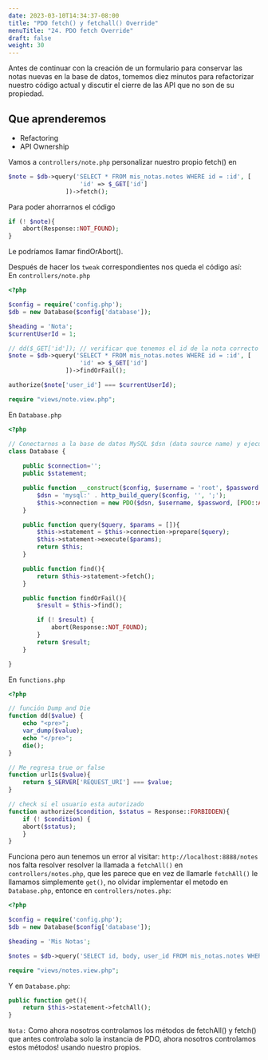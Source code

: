 ```yaml
---
date: 2023-03-10T14:34:37-08:00
title: "PDO fetch() y fetchall() Override"
menuTitle: "24. PDO fetch Override"
draft: false
weight: 30
---
```


Antes de continuar con la creación de un formulario para conservar las notas nuevas en la base de datos, tomemos diez minutos para refactorizar nuestro código actual y discutir el cierre de las API que no son de su propiedad.

## Que aprenderemos
- Refactoring
- API Ownership

Vamos a `controllers/note.php` personalizar nuestro propio fetch() en 
```php
$note = $db->query('SELECT * FROM mis_notas.notes WHERE id = :id', [
                    'id' => $_GET['id']
                ])->fetch();
```
Para poder ahorrarnos el código 
```php
if (! $note){
    abort(Response::NOT_FOUND);
}
```
Le podríamos llamar findOrAbort().

Después de hacer los `tweak` correspondientes nos queda el código así:  
En `controllers/note.php`
```php
<?php 

$config = require('config.php');
$db = new Database($config['database']);

$heading = 'Nota';
$currentUserId = 1;

// dd($_GET['id']); // verificar que tenemos el id de la nota correcto
$note = $db->query('SELECT * FROM mis_notas.notes WHERE id = :id', [
                    'id' => $_GET['id']
                ])->findOrFail();

authorize($note['user_id'] === $currentUserId);

require "views/note.view.php";
```
En `Database.php`
```php
<?php 

// Conectarnos a la base de datos MySQL $dsn (data source name) y ejecutar un Query
class Database {
    
    public $connection='';
    public $statement;

    public function __construct($config, $username = 'root', $password = ''){
        $dsn = 'mysql:' . http_build_query($config, '', ';');
        $this->connection = new PDO($dsn, $username, $password, [PDO::ATTR_DEFAULT_FETCH_MODE => PDO::FETCH_ASSOC]);
    }

    public function query($query, $params = []){
        $this->statement = $this->connection->prepare($query);
        $this->statement->execute($params);
        return $this;
    }

    public function find(){
        return $this->statement->fetch();
    }

    public function findOrFail(){
        $result = $this->find();

        if (! $result) {
            abort(Response::NOT_FOUND);
        }
        return $result;
    }

}
```
En `functions.php`
```php
<?php 

// función Dump and Die
function dd($value) {
    echo "<pre>";
    var_dump($value);
    echo "</pre>"; 
    die(); 
}

// Me regresa true or false
function urlIs($value){
    return $_SERVER['REQUEST_URI'] === $value;
}

// check si el usuario esta autorizado
function authorize($condition, $status = Response::FORBIDDEN){
    if (! $condition) {
    abort($status); 
    }
}
```
Funciona pero aun tenemos un error al visitar:
`http://localhost:8888/notes`
nos falta resolver resolver la llamada a `fetchAll()` en `controllers/notes.php`, que les parece que en vez de llamarle `fetchAll()` le llamamos simplemente `get()`, no olvidar implementar el metodo en `Database.php`, entonce en `controllers/notes.php`:
```php
<?php 

$config = require('config.php');
$db = new Database($config['database']);

$heading = 'Mis Notas';

$notes = $db->query('SELECT id, body, user_id FROM mis_notas.notes WHERE user_id = 1')->get();

require "views/notes.view.php";
```
Y en `Database.php`:
```php
public function get(){
	return $this->statement->fetchAll();
}
```

`Nota:` Como ahora nosotros controlamos los métodos de fetchAll() y fetch() que antes controlaba solo la instancia de PDO, ahora nosotros controlamos estos métodos! usando nuestro propios.



